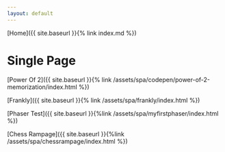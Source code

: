 ```yaml
---
layout: default
---
```

[Home]({{ site.baseurl }}{% link index.md %})

Single Page
===========

[Power Of 2]({{ site.baseurl }}{% link /assets/spa/codepen/power-of-2-memorization/index.html %})

[Frankly]({{ site.baseurl }}{% link /assets/spa/frankly/index.html %})

[Phaser Test]({{ site.baseurl }}{%link /assets/spa/myfirstphaser/index.html %})

[Chess Rampage]({{ site.baseurl }}{%link /assets/spa/chessrampage/index.html %})
